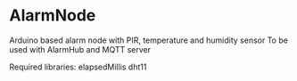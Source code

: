 # AlarmNode
Arduino based alarm node with PIR, temperature and humidity sensor To be used with AlarmHub and MQTT server

Required libraries:
elapsedMillis
dht11
